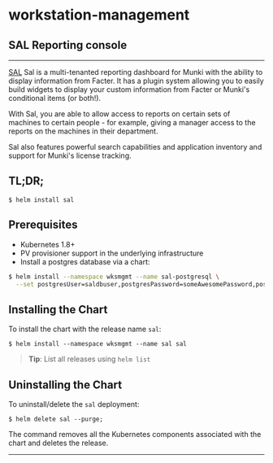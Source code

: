 # workstation-management
## SAL Reporting console
---

[SAL](https://github.com/salopensource/sal) Sal is a multi-tenanted reporting dashboard for Munki with the ability to display information from Facter. It has a plugin system allowing you to easily build widgets to display your custom information from Facter or Munki's conditional items (or both!).

With Sal, you are able to allow access to reports on certain sets of machines to certain people - for example, giving a manager access to the reports on the machines in their department.

Sal also features powerful search capabilities and application inventory and support for Munki's license tracking.

## TL;DR;

```console
$ helm install sal
```

## Prerequisites

- Kubernetes 1.8+
- PV provisioner support in the underlying infrastructure
- Install a postgres database via a chart:     
```bash
$ helm install --namespace wksmgmt --name sal-postgresql \
  --set postgresUser=saldbuser,postgresPassword=someAwesomePassword,postgresDatabase=saldb postgresql
```

## Installing the Chart

To install the chart with the release name `sal`:

```console
$ helm install --namespace wksmgmt --name sal sal
```

> **Tip**: List all releases using `helm list`

## Uninstalling the Chart

To uninstall/delete the `sal` deployment:

```console
$ helm delete sal --purge;
```

The command removes all the Kubernetes components associated with the chart and deletes the release.

---
